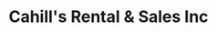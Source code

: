 ---
title: "Cahill's Rental & Sales Inc"
url: /terre-haute/cahills-rental-und-sales-inc/
shop: Mieten
---